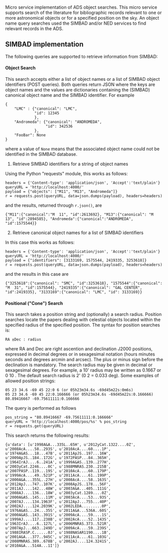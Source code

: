 Micro service implementation of ADS object searches. This micro service supports search of the literature for bibliographic records relevant to one or more astronomical objects or for a specified position on the sky. An object name query searches used the SIMBAD and/or NED services to find relevant records in the ADS.

## SIMBAD implementation

The following queries are supported to retrieve information from SIMBAD:

#### Object Search
This search accepts either a list of object names or a list of SIMBAD object identifiers (POST queries). Both queries return JSON where the keys are object names and the values are dictionaries containing the (SIMBAD) canonical object name and the SIMBAD identifier. For example

    {
		"LMC" : {"canonical": "LMC",
		         "id": 12345
				 },
		"Andromeda": {"canonical": "ANDROMEDA",
		              "id": 342536
	             },
		"FooBar": None
	}

where a value of `None` means that the associated object name could not be identified in the SIMBAD database.

1. Retrieve SIMBAD identifiers for a string of object names

Using the Python "requests" module, this works as follows:

    headers = {'Content-type': 'application/json', 'Accept':'text/plain'}
	queryURL = 'http://localhost:4000/'
	payload = {"objects": ["M11", "M13", "Andromeda"]}
	r = requests.post(queryURL, data=json.dumps(payload), headers=headers)

and the results, returned through `r.json()`, are

    {"M11":{"canonical":"M  11", "id":2613692}, "M13":{"canonical": "M  13", "id":2894585}, "Andromeda":{"canonical":"ANDROMEDA", "id":1575544}}

2. Retrieve canonical object names for a list of SIMBAD identifiers

In this case this works as follows:

    headers = {'Content-type': 'application/json', 'Accept':'text/plain'}
	queryURL = 'http://localhost:4000/'
	payload = {"identifiers": [3133169, 1575544, 2419335, 3253618]}
	r = requests.post(queryURL, data=json.dumps(payload), headers=headers)

and the results in this case are

    {"3253618":{"canonical": "SMC", "id":3253618}, "1575544":{"canonical": "M  31", "id":1575544}, "2419335":{"canonical": "GAL CENTER", "id":2419335}, "3133169":{"canonical": "LMC", "id": 3133169}}

#### Positional ("Cone") Search
This search takes a position string and (optionally) a search radius. Position searches locate the papers dealing with celestial objects located within the specified radius of the specified position. The syntax for position searches is: 

    RA ±Dec : radius 

where RA and Dec are right ascention and declination J2000 positions, expressed in decimal degrees or in sexagesimal notation (hours minutes seconds and degrees arcmin and arcsec). The plus or minus sign before the declination is mandatory. The search radius may be given in decimal or sexagesimal degrees. For example, a 10' radius may be written as 0.1667 or 0 10 . The default search radius is 2' (0 2 = 0.033 deg). Some examples of allowed position strings:

    05 23 34.6 -69 45 22:0 6 (or 05h23m34.6s -69d45m22s:0m6s)
	05 23 34.6 -69 45 22:0.166666 (or 05h23m34.6s -69d45m22s:0.166666)
	80.89416667 -69.75611111:0.166666

The query is performed as follows

	pos_string = "80.89416667 -69.75611111:0.166666"
	queryURL = 'http://localhost:4000/pos/%s' % pos_string
	r = requests.get(queryURL)

This search returns the following results:

    {u'data': [u'1998A&A...335L..65H', u'2012yCat.1322....0Z', u'2008AcA....58..293S', u'2010AcA....60....1P', u'1974A&AS...18...47B', u'2011ApJS..197...16W', u'2009ApJS..184..172G', u'1972PASP...84..365H', u'1964IrAJ....6..241A', u'1999A&AS..139..277H', u'2003yCat.2246....0C', u'1988MNRAS.230..215B', u'2007PASP..119...19S', u'2010AcA....60..179P', u'1999AcA....49..521P', u'2011AcA....61..199P', u'2000A&A...355L..27H', u'2008AcA....58..163S', u'2012ApJ...747..107K', u'2008ApJS..178...56F', u'2011AJ....142...48W', u'2003A&A...405..111G', u'2008AJ....136...18W', u'2003yCat.1289....0Z', u'2000A&AS..145...11M', u'2003AcA....53...93S', u'2007AJ....134.1963F', u'2012ApJ...755...40P', u'2002AJ....124.2039K', u'2002LEDA.........0P', u'1976A&AS...24...35S', u'2011A&A...536A..60S', u'2000A&AS..143..391S', u'2009AcA....59....1S', u'1999AJ....117..238B', u'2002AcA....52..143S', u'1963IrAJ....6..127L', u'2006MNRAS.373..521R', u'2007ApJ...663..249D', u'2009AcA....59..239S', u'1988IRASP.C......0J', u'1988NASAR1190....1B', u'2001A&A...377..945C', u'2011AcA....61..103G', u'2008MNRAS.389..678B', u'2002AJ....124.3241S', u'2010A&A...514A...1I']}

